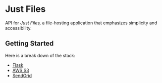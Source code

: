# Just Files

API for *Just Files,* a file-hosting application that emphasizes simplicity and accessibility.

## Getting Started
Here is a break down of the stack:
- [Flask](https://http://flask.pocoo.org/)
- [AWS S3](https://aws.amazon.com/s3/)
- [SendGrid](https://sendgrid.com/)



